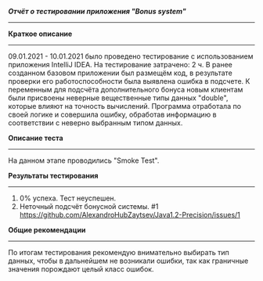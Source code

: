 ***Отчёт о тестировании приложения "Bonus system"***
______________________________________________________________
**Краткое описание**
______________________________________________________________
09.01.2021 - 10.01.2021 было проведено  тестирование с использованием приложения IntelliJ IDEA.
На тестирование затрачено: 2 ч. В ранее созданном базовом приложении был размещём код, в результате проверки его работоспособности была выявлена ошибка в подсчете.
К переменным для подсчёта дополнительного бонуса новым клиентам  были присвоены неверные вещественные типы данных  "double", которые влияют на точность вычислений.
Программа отработала по своей логике и совершила ошибку, обработав информацию в соответствии с неверно выбранным типом данных.

**Описание теста**
______________________________________________________________

На данном этапе проводились "Smoke Test".

**Результаты тестирования**
______________________________________________________________
1. 0% успеха. Тест неуспешен.
2. Неточный подсчёт бонусной системы. #1 https://github.com/AlexandroHubZaytsev/Java1.2-Precision/issues/1

**Общие рекомендации**
______________________________________________________________

По итогам тестирования рекомендую внимательно выбирать тип данных, чтобы в дальнейшем не возникали ошибки, так как граничные значения порождают целый класс ошибок.

